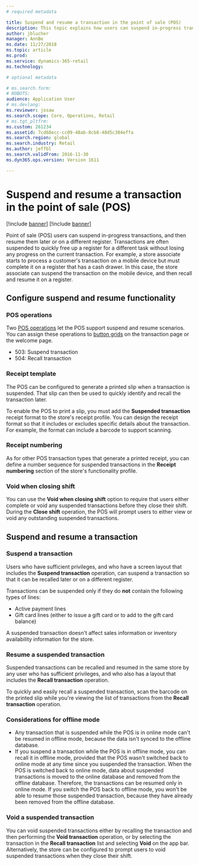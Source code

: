 ```yaml
---
# required metadata

title: Suspend and resume a transaction in the point of sale (POS)
description: This topic explains how users can suspend in-progress transactions and then resume them later or on a different register by using Dynamics 365 Retail.
author: jblucher
manager: AnnBe
ms.date: 11/27/2018
ms.topic: article
ms.prod: 
ms.service: dynamics-365-retail
ms.technology: 

# optional metadata

# ms.search.form: 
# ROBOTS: 
audience: Application User
# ms.devlang: 
ms.reviewer: josaw
ms.search.scope: Core, Operations, Retail
# ms.tgt_pltfrm: 
ms.custom: 261234
ms.assetid: 7cd68ecc-cc09-48ab-8cb8-48d5c304effa
ms.search.region: global
ms.search.industry: Retail
ms.author: jeffbl
ms.search.validFrom: 2016-11-30
ms.dyn365.ops.version: Version 1611

---
```


# Suspend and resume a transaction in the point of sale (POS)

[!include [banner](includes/banner.md)]
[!include [banner](includes/preview-banner.md)]

Point of sale (POS) users can suspend in-progress transactions, and then resume them later or on a different register. Transactions are often suspended to quickly free up a register for a different task without losing any progress on the current transaction. For example, a store associate starts to process a customer's transaction on a mobile device but must complete it on a register that has a cash drawer. In this case, the store associate can suspend the transaction on the mobile device, and then recall and resume it on a register.

## Configure suspend and resume functionality

### POS operations

Two [POS operations](pos-operations.md) let the POS support suspend and resume scenarios. You can assign these operations to [button grids](pos-screen-layouts.md) on the transaction page or the welcome page.

- 503: Suspend transaction
- 504: Recall transaction

### Receipt template

The POS can be configured to generate a printed slip when a transaction is suspended. That slip can then be used to quickly identify and recall the transaction later.

To enable the POS to print a slip, you must add the **Suspended transaction** receipt format to the store's receipt profile. You can design the receipt format so that it includes or excludes specific details about the transaction. For example, the format can include a barcode to support scanning.

### Receipt numbering

As for other POS transaction types that generate a printed receipt, you can define a number sequence for suspended transactions in the **Receipt numbering** section of the store's functionality profile.

### Void when closing shift

You can use the **Void when closing shift** option to require that users either complete or void any suspended transactions before they close their shift. During the **Close shift** operation, the POS will prompt users to either view or void any outstanding suspended transactions.

## Suspend and resume a transaction

### Suspend a transaction

Users who have sufficient privileges, and who have a screen layout that includes the **Suspend transaction** operation, can suspend a transaction so that it can be recalled later or on a different register.

Transactions can be suspended only if they do **not** contain the following types of lines:

- Active payment lines
- Gift card lines (either to issue a gift card or to add to the gift card balance)

A suspended transaction doesn't affect sales information or inventory availability information for the store.

### Resume a suspended transaction

Suspended transactions can be recalled and resumed in the same store by any user who has sufficient privileges, and who also has a layout that includes the **Recall transaction** operation.

To quickly and easily recall a suspended transaction, scan the barcode on the printed slip while you're viewing the list of transactions from the **Recall transaction** operation.

### Considerations for offline mode

- Any transaction that is suspended while the POS is in online mode can't be resumed in offline mode, because the data isn't synced to the offline database.
- If you suspend a transaction while the POS is in offline mode, you can recall it in offline mode, provided that the POS wasn't switched back to online mode at any time since you suspended the transaction. When the POS is switched back to online mode, data about suspended transactions is moved to the online database and removed from the offline database. Therefore, the transactions can be resumed only in online mode. If you switch the POS back to offline mode, you won't be able to resume those suspended transaction, because they have already been removed from the offline database.

### Void a suspended transaction

You can void suspended transactions either by recalling the transaction and then performing the **Void transaction** operation, or by selecting the transaction in the **Recall transaction** list and selecting **Void** on the app bar. Alternatively, the store can be configured to prompt users to void suspended transactions when they close their shift.
